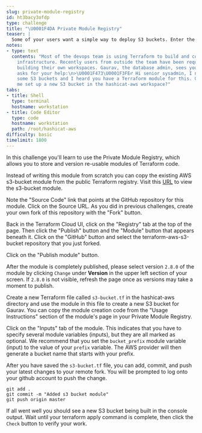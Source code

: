 ```yaml
---
slug: private-module-registry
id: ht3bacy3ofdp
type: challenge
title: "\U0001F4DA Private Module Registry"
teaser: |
  Some of your users want a simple way to deploy S3 buckets. Enter the Private Module Registry, in which you can store standard, re-usable Terraform code that others can use in their own workspaces.
notes:
- type: text
  contents: "Most of the devops team is using Terraform to build and configure their
    infrastructure. Recently users from outside the team have been requesting help
    building their own workspaces. Gaurav, the database admin, sees you at lunch and
    asks for your help:\n>\U0001F473\U0001F3FE‍♂️ Hi senior sysadmin, I need to configure
    some S3 buckets and I heard you have a Terraform module for this. Can you help
    me set up a new S3 bucket in the hashicat-aws workspace?"
tabs:
- title: Shell
  type: terminal
  hostname: workstation
- title: Code Editor
  type: code
  hostname: workstation
  path: /root/hashicat-aws
difficulty: basic
timelimit: 1800
---
```

In this challenge you'll learn to use the Private Module Registry, which allows you to store and version re-usable modules of Terraform code.

Instead of writing this module from scratch you can copy the existing AWS s3-bucket module from the public Terraform registry. Visit this [URL](https://registry.terraform.io/modules/terraform-aws-modules/s3-bucket/aws) to view the s3-bucket module.

Note the "Source Code" link that points at the GitHub repository for this module. Click on the Source URL. As you did in previous challenges, create your own fork of this repository with the "Fork" button.

Back in the Terraform Cloud UI, click on the "Registry" tab at the top of the page. Then click the "Publish" button and the "Module" button that appears beneath it. Click on the "GitHub" button and select the terraform-aws-s3-bucket repository that you just forked.

Click on the "Publish module" button.

After the module is completely published, please select version `2.8.0` of the module by clicking `Change` under **Version** in the upper left section of your screen. If `2.8.0` is not visible, refresh the page once as versions may take a moment to publish.

Create a new Terraform file called `s3-bucket.tf` in the hashicat-aws directory and use the module in this file to create a new S3 bucket for Gaurav. You can copy the module creation code from the "Usage Instructions" section of the module's page in your Private Module Registry.

Click on the "Inputs" tab of the module. This indicates that you have to specify several module variables (inputs), but they are all marked as optional. We recommend that you set the `bucket_prefix` module variable (input) to the value of your `prefix` variable. The AWS provider will then generate a bucket name that starts with your prefix.

After you have saved the `s3-bucket.tf` file, you can add, commit, and push your latest changes to your remote fork. You will be prompted to log onto your github account to push the change.

```
git add .
git commit -m "Added s3 bucket module"
git push origin master
```

If all went well you should see a new S3 bucket being built in the console output. Wait until your terraform apply command is complete, then click the `Check` button to verify your work.